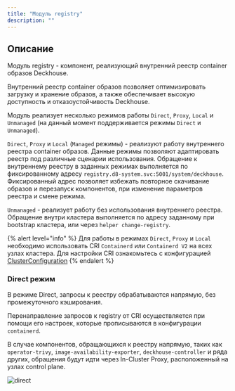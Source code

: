 ```yaml
---
title: "Модуль registry"
description: ""
---
```


## Описание

Модуль registry - компонент, реализующий внутренний реестр container образов Deckhouse.

Внутренний реестр container образов позволяет оптимизировать загрузку и хранение образов, а также обеспечивает высокую доступность и отказоустойчивость Deckhouse.

Модуль реализует несколько режимов работы `Direct`, `Proxy`, `Local` и `Unmanaged` (на данный момент поддерживается режимы `Direct` и `Unmanaged`).

`Direct`, `Proxy` и `Local` (`Managed` режимы) - реализуют работу внутреннего реестра container образов. Данные режимы позволяют адаптировать реестр под различные сценарии использования. Обращение к внутреннему реестру в заданных режимах выполняется по фиксированному адресу `registry.d8-system.svc:5001/system/deckhouse`. Фиксированный адрес позволяет избежать повторное скачивание образов и перезапуск компонентов, при изменение параметров реестра и смене режима.

`Unmanaged` - реализует работу без использования внутреннего реестра. Обращение внутри кластера выполняется по адресу заданному при bootstrap кластера, или через `helper change-registry`.

{% alert level="info" %}
Для работы в режимах `Direct`, `Proxy` и `Local` необходимо использовать CRI `Containerd` или `Containerd V2` на всех узлах кластера.
Для настройки CRI ознакомьтесь с конфигурацией [ClusterConfiguration](/products/kubernetes-platform/documentation/v1/installing/configuration.html#clusterconfiguration)
{% endalert %}

### Direct режим

В режиме Direct, запросы к реестру обрабатываются напрямую, без промежуточного кэширования.

Перенаправление запросов к registry от CRI осуществляется при помощи его настроек, которые прописываются в конфигурации `containerd`.

В случае компонентов, обращающихся к реестру напрямую, таких как `operator-trivy`, `image-availability-exporter`, `deckhouse-controller` и ряда других, обращения будут идти через In-Cluster Proxy, расположенный на узлах control plane.

<!--- Source: mermaid code from docs/internal/DIRECT.md --->
![direct](../../images/registry-module/direct.png)

<!-- ### Proxy режим
Данный режим позволяет registry выступать в качестве промежуточного прокси-сервера между клиентом и удалённым реестром, оптимизируя доступ к часто используемым образам и уменьшая нагрузку на сеть.
Запуск кеширующего Proxy реестра осуществляется виде статических подов на узлах control plane. Для обеспечения высокой доступности к кеширующему Proxy, используется балансировщик установленный на каждый узел кластера.
Обращение к Proxy registry от CRI осуществляется через балансировщик. Настройки для обращения к балансировщику прописываются в конфигурации `containerd`.
В случае компонентов, обращающихся к реестру напрямую, таких как `operator-trivy`, `image-availability-exporter`, `deckhouse-controller` и ряда других, обращения будут идти также через кеширующий Proxy реестр. -->

<!-- ### Local режим
Данный режим позволяет создавать локальную копию registry внутри кластера. Образы из удалённого реестра полностью скопированы в локальное хранилище.
Работа локального registry идентична работы кеширующего proxy. Запуск локального registry осуществляется в виде статических подов на узлах control plane. Для обеспечения высокой доступности к локальному registry, используется балансировщик установленный на каждый узел кластера.
Обращение к локальному registry от CRI осуществляется через балансировщик. Настройки для обращения к балансировщику прописываются в конфигурации `containerd`.
В случае компонентов, обращающихся к реестру напрямую, таких как `operator-trivy`, `image-availability-exporter`, `deckhouse-controller` и ряда других, обращения будут идти также в локальный реестр.
Для наполнения локального registry образами используется инструмент d8.
-->
